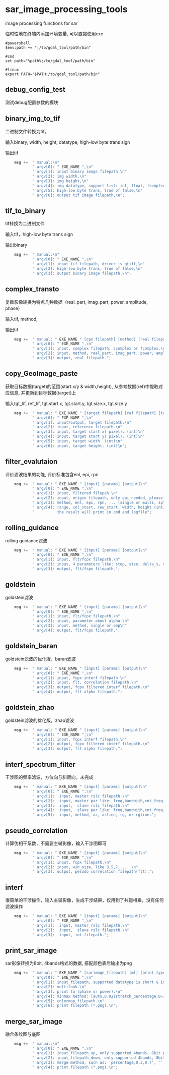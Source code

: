 # sar_image_processing_tools

image processing functions for sar

临时性地在终端内添加环境变量, 可以直接使用exe

```shell
#powershell
$env:path += ";/to/gdal_tool/path/bin"

#cmd
set path="%path%;/to/gdal_tool/path/bin"

#linux
export PATH="$PATH:/to/gdal_tool/path/bin"
```

## debug_config_test

测试debug配置参数的模块

## binary_img_to_tif

二进制文件转换为tif，

输入binary, width, height, datatype,  high-low byte trans sign

输出tif

```cpp
    msg +=  " manual:\n" 
            " argv[0]: " EXE_NAME ",\n"
            " argv[1]: input binary image filepath,\n"
            " argv[2]: img width,\n"
            " argv[3]: img height,\n"
            " argv[4]: img datatype, support list: int, float, fcomplex ...\n"
            " argv[5]: high-low byte trans, true of false,\n"
            " argv[6]: output tif image filepath,\n";
```

## tif_to_binary

tif转换为二进制文件

输入tif，high-low byte trans sign

输出binary

```cpp
    msg +=  " manual:\n" 
            " argv[0]: " EXE_NAME ",\n"
            " argv[1]: input tif filepath, driver is gtiff,\n"
            " argv[2]: high-low byte trans, true of false,\n"
            " argv[3]: output binary image filepath,\n";
```

## complex_transto

复数影像转换为特点几种数据（real_part, imag_part, power, amplitude, phase）

输入tif, method,

输出tif

```cpp
    msg +=  " manual: " EXE_NAME " [cpx filepath] [method] [real filepath]\n" 
            " argv[0]: " EXE_NAME ",\n"
            " argv[1]: input, complex filepath, scomplex or fcomplex.\n"
            " argv[2]: input, method, real_part, imag_part, power, amplitude, phase.\n"
            " argv[3]: output, real filepath.";
```

## copy_GeoImage_paste

获取目标数据(target)的范围(start.x/y & width,height), 从参考数据(ref)中提取对应信息, 并更新到目标数据(target)上

输入tgt_tif, ref_tif, tgt.start.x, tgt.start.y, tgt.size.x, tgt.size.y

```cpp
    msg +=  " manual: " EXE_NAME " [target filepath] [ref filepath] [target start x] [target start y] [target width] [target height]\n" 
            " argv[0]: " EXE_NAME ",\n"
            " argv[1]: input/output, target filepath.\n"
            " argv[2]: input, reference filepath.\n"
            " argv[3]: input, target start x( pixel). (int)\n"
            " argv[4]: input, target start y( pixel). (int)\n"
            " argv[5]: input, target width. (int)\n"
            " argv[6]: input, target height. (int)\n";
```

## filter_evalutaion

评价滤波结果的功能, 评价标准包含enl, epi, rpn

```cpp
    msg +=  " manual: " EXE_NAME " [input] [params] [output]\n" 
            " argv[0]: " EXE_NAME ",\n"
            " argv[1]: input, filtered filepah.\n"
            " argv[2]: input, origin filepath, only epi needed, please print '-' if the method you selected don't need it.\n"
            " argv[3]: method, enl, epi, rpn, ... (single or multi, splited by ',')\n"
            " argv[4]: range, col_start, row_start, width, height (int)\n"
            "          the result will print in cmd and logfile";
```

## rolling_guidance

rolling guidance滤波

```cpp
    msg +=  " manual: " EXE_NAME " [input] [params] [output]\n" 
            " argv[0]: " EXE_NAME ",\n"
            " argv[1]: input, flt/fcpx filepath.\n"
            " argv[2]: input, 4 parameters like: step, size, delta_s, delta_r.\n"
            " argv[3]: output, flt/fcpx filepath.";
```

## goldstein

goldstein滤波

```cpp
    msg +=  " manual: " EXE_NAME " [input] [params] [output]\n" 
            " argv[0]: " EXE_NAME ",\n"
            " argv[1]: input, flt/fcpx filepath.\n"
            " argv[2]: input, parameter about alpha.\n"
            " argv[3]: input, method, single or omp\n"
            " argv[4]: output, flt/fcpx filepath.";
```

## goldstein_baran

goldstein滤波的优化版，baran滤波

```cpp
    msg +=  " manual: " EXE_NAME " [input] [params] [output]\n" 
            " argv[0]: " EXE_NAME ",\n"
            " argv[1]: input, fcpx interf filepath.\n"
            " argv[2]: input, flt, correlation filepath.\n"
            " argv[3]: output, fcpx filtered interf filepath.\n"
            " argv[4]: output, flt alpha filepath.";
```

## goldstein_zhao

goldstein滤波的优化版，zhao滤波

```cpp
    msg +=  " manual: " EXE_NAME " [input] [params] [output]\n" 
            " argv[0]: " EXE_NAME ",\n"
            " argv[1]: input, fcpx interf filepath.\n"
            " argv[2]: output, fcpx filtered interf filepath.\n"
            " argv[3]: output, flt alpha filepath.";
```

## interf_spectrum_filter

干涉图的频率滤波，方位向与斜距向，未完成

```cpp
    msg +=  " manual: " EXE_NAME " [input] [params] [output]\n" 
            " argv[0]: " EXE_NAME ",\n"
            " argv[1]:  input, master rslc filepath.\n"
            " argv[2]:  input, master par like: freq,bandwith,cnt_freq,inc.\n"
            " argv[3]:  input,  slave rslc filepath.\n"
            " argv[4]:  input,  slave par like: freq,bandwith,cnt_freq,inc.\n"
            " argv[5]:  input, method, az, azline, rg, or rgline.";
```

## pseudo_correlation

计算伪相干系数，不需要主辅影像，输入干涉图即可

```cpp
    msg +=  " manual: " EXE_NAME " [input] [params] [output]\n" 
            " argv[0]: " EXE_NAME ",\n"
            " argv[1]: input, fcpx filepath.\n"
            " argv[2]: input, win_size, like 3,5,7,... .\n"
            " argv[3]: output, pesudo correlation filepath(flt).";
```

## interf

很简单的干涉操作，输入主辅影像，生成干涉结果，仅用到了共轭相乘，没有任何滤波操作

```cpp
    msg +=  " manual: " EXE_NAME " [input] [params] [output]\n" 
            " argv[0]: " EXE_NAME ",\n"
            " argv[1]:  input, master rslc filepath.\n"
            " argv[2]:  input,  slave rslc filepath.\n"
            " argv[3]:  input, int filepath.";
```

## print_sar_image

sar影像转换为8bit, 4bands格式的数据, 搭配颜色表后输出为png

```cpp
    msg +=  " manual: " EXE_NAME " [sarimage_filepath] [ml] [print_type] [minmax_method] [colormap_filepath] [png_filepath]\n" 
            " argv[0]: " EXE_NAME ",\n"
            " argv[1]: input_filepath, supported datatype is short & int & float, scomplex, and fcomplex.\n"
            " argv[2]: multilook.\n"
            " argv[3]: print to (phase or power).\n"
            " argv[4]: minmax method: [auto,0.02(stretch_percentage,0~1)] or [manual,0,1(min & max)].\n"
            " argv[5]: colormap_filepath.\n"
            " argv[6]: print filepath (*.png).\n";
```

## merge_sar_image

融合条纹图与底图

```cpp
    msg +=  " manual:\n" 
            " argv[0]: " EXE_NAME ",\n"
            " argv[1]: input_filepath_up, only supported 4bands, 8bit png image.\n"
            " argv[2]: input_filepath_down, only supported 4bands, 8bit png image.\n"
            " argv[3]: merge method, such as: 'percentage,0.3,0.7', ''.\n"
            " argv[4]: print filepath (*.png).\n";
```

